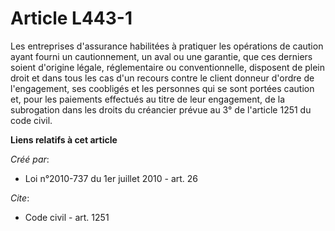 # Article L443-1

Les entreprises d'assurance habilitées à pratiquer les opérations de caution ayant fourni un cautionnement, un aval ou une
garantie, que ces derniers soient d'origine légale, réglementaire ou conventionnelle, disposent de plein droit et dans tous
les cas d'un recours contre le client donneur d'ordre de l'engagement, ses coobligés et les personnes qui se sont portées
caution et, pour les paiements effectués au titre de leur engagement, de la subrogation dans les droits du créancier prévue
au 3° de l'article 1251 du code civil.

**Liens relatifs à cet article**

_Créé par_:

  - Loi n°2010-737 du 1er juillet 2010 - art. 26

_Cite_:

  - Code civil - art. 1251
